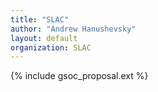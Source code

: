 ```yaml
---
title: "SLAC"
author: "Andrew Hanushevsky"
layout: default
organization: SLAC
---
```


{% include gsoc_proposal.ext %}

